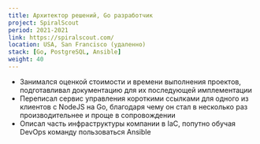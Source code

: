 ```yaml
---
title: Архитектор решений, Go разработчик
project: SpiralScout
period: 2021-2021
link: https://spiralscout.com/
location: USA, San Francisco (удаленно)
stack: [Go, PostgreSQL, Ansible]
weight: 40
---
```


- Занимался оценкой стоимости и времени выполнения проектов, подготавливал документацию для их последующей имплементации
- Переписал сервис управления короткими ссылками для одного из клиентов с NodeJS на Go, благодаря чему он стал в несколько раз производительнее и проще в сопровождении
- Описал часть инфраструктуры компании в IaC, попутно обучая DevOps команду пользоваться Ansible

